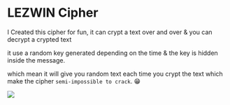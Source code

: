 # LEZWIN Cipher
I Created this cipher for fun, it can crypt a text over and over & you can decrypt a crypted text 

it use a random key generated depending on the time & the key is hidden inside the message.

which mean it will give you random text each time you crypt the text which make the cipher `semi-impossible to crack`. 😁

![](https://i.imgur.com/PhXGfK3.png)
